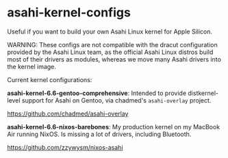 # asahi-kernel-configs

Useful if you want to build your own Asahi Linux kernel for Apple Silicon.

WARNING: These configs are not compatible with the dracut configuration provided by the Asahi Linux team, as the official Asahi Linux distros build most of their drivers as modules, whereas we move many Asahi drivers into the kernel image.

Current kernel configurations:

**asahi-kernel-6.6-gentoo-comprehensive**: Intended to provide distkernel-level support for Asahi on Gentoo, via chadmed's `asahi-overlay` project.

https://github.com/chadmed/asahi-overlay

**asahi-kernel-6.6-nixos-barebones**: My production kernel on my MacBook Air running NixOS. Is missing a lot of drivers, including Bluetooth.

https://github.com/zzywysm/nixos-asahi
